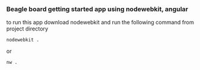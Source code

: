 ### Beagle board getting started app using nodewebkit, angular

to run this app download nodewebkit and run the following command from project directory

    nodewebkit .

or

    nw .
